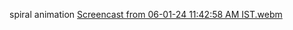 spiral animation [Screencast from 06-01-24 11:42:58 AM IST.webm](https://github.com/Ashin-55/spiral-animation/assets/72868663/de9ca0ed-40e1-44c0-9d9b-d98c1a78af30)

